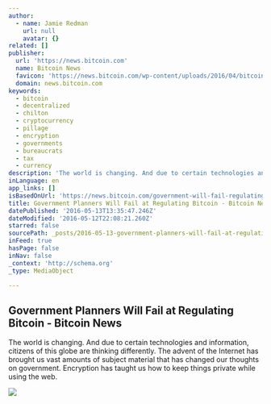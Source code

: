 ```yaml
---
author:
  - name: Jamie Redman
    url: null
    avatar: {}
related: []
publisher:
  url: 'https://news.bitcoin.com'
  name: Bitcoin News
  favicon: 'https://news.bitcoin.com/wp-content/uploads/2016/04/bitcoin_fav.png'
  domain: news.bitcoin.com
keywords:
  - bitcoin
  - decentralized
  - chilton
  - cryptocurrency
  - pillage
  - encryption
  - governments
  - bureaucrats
  - tax
  - currency
description: 'The world is changing. And due to certain technologies and information, citizens of this globe are thinking differently. The advent of the Internet has brought us vast amounts of subject material that has changed our thoughts on government. Encryption has taught us how to keep things private while using the web.'
inLanguage: en
app_links: []
isBasedOnUrl: 'https://news.bitcoin.com/government-will-fail-regulating-bitcoin/'
title: Government Planners Will Fail at Regulating Bitcoin - Bitcoin News
datePublished: '2016-05-13T13:35:47.246Z'
dateModified: '2016-05-12T22:08:21.260Z'
starred: false
sourcePath: _posts/2016-05-13-government-planners-will-fail-at-regulating-bitcoin-bitcoi.md
inFeed: true
hasPage: false
inNav: false
_context: 'http://schema.org'
_type: MediaObject

---
```

<article style=""><h1>Government Planners Will Fail at Regulating Bitcoin - Bitcoin News</h1><p>The world is changing. And due to certain technologies and information, citizens of this globe are thinking differently. The advent of the Internet has brought us vast amounts of subject material that has changed our thoughts on government. Encryption has taught us how to keep things private while using the web.</p><img src="https://news.bitcoin.com/wp-content/uploads/2016/05/Government-Planners-Will-Fail-Regulating-Bitcoin.jpg" /></article>
